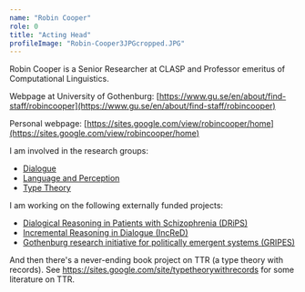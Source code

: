 ```yaml
---
name: "Robin Cooper"
role: 0
title: "Acting Head"
profileImage: "Robin-Cooper3JPGcropped.JPG"
---
```

Robin Cooper is a Senior Researcher at CLASP and Professor emeritus of Computational Linguistics.

Webpage at University of Gothenburg: [https://www.gu.se/en/about/find-staff/robincooper](https://www.gu.se/en/about/find-staff/robincooper)

Personal webpage: [https://sites.google.com/view/robincooper/home](https://sites.google.com/view/robincooper/home)

I am involved in the research groups:
* [Dialogue](https://gu-clasp.github.io/research/dialogue-group/)
* [Language and Perception](https://gu-clasp.github.io/research/language-and-perception-group/)
* [Type Theory](https://gu-clasp.github.io/research/type-theory-group/)

I am working on the following externally funded projects:
* [Dialogical Reasoning in Patients with Schizophrenia (DRiPS)](http://www.christinehowes.com/research/drips)
* [Incremental Reasoning in Dialogue (IncReD)](http://www.christinehowes.com/research/incred)
* [Gothenburg research initiative for politically emergent systems (GRIPES)](https://wasp-hs.org/projects/gothenburg-research-initiative-for-politically-emergent-systems-gripes/)

And then there's a never-ending book project on TTR (a type theory with records).  See <https://sites.google.com/site/typetheorywithrecords> for some literature on TTR.
